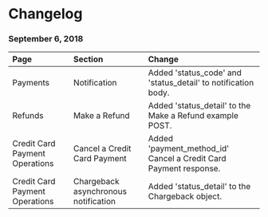 # Changelog

### September 6, 2018

| Page | Section | Change |
| :--- | :--- | :--- |
| Payments | Notification | Added 'status\_code' and 'status\_detail' to notification body. |
| Refunds | Make a Refund | Added 'status\_detail' to the Make a Refund example POST. |
| Credit Card Payment Operations | Cancel  a Credit Card Payment | Added 'payment\_method\_id' Cancel a Credit Card Payment response. |
| Credit Card Payment Operations | Chargeback asynchronous notification | Added 'status\_detail' to the Chargeback object. |

